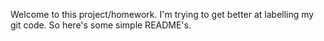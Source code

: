 Welcome to this project/homework. 
I'm trying to get better at labelling my git code.
So here's some simple README's.
